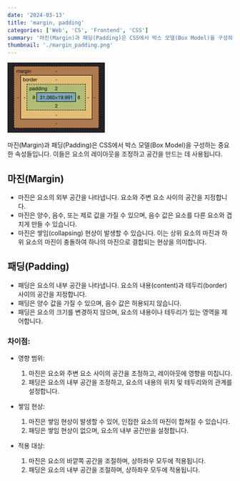 ```yaml
---
date: '2024-03-13'
title: 'margin, padding'
categories: ['Web', 'CS', 'Frontend', 'CSS']
summary: '마진(Margin)과 패딩(Padding)은 CSS에서 박스 모델(Box Model)을 구성하는 중요한 속성들입니다.'
thumbnail: './margin_padding.png'
---
```


![1](./margin_padding.png)

마진(Margin)과 패딩(Padding)은 CSS에서 박스 모델(Box Model)을 구성하는 중요한 속성들입니다. 이들은 요소의 레이아웃을 조정하고 공간을 만드는 데 사용됩니다.

## 마진(Margin)

- 마진은 요소의 외부 공간을 나타냅니다. 요소와 주변 요소 사이의 공간을 지정합니다.
- 마진은 양수, 음수, 또는 제로 값을 가질 수 있으며, 음수 값은 요소를 다른 요소와 겹치게 만들 수 있습니다.
- 마진은 쌓임(collapsing) 현상이 발생할 수 있습니다. 이는 상위 요소의 마진과 하위 요소의 마진이 충돌하여 하나의 마진으로 결합되는 현상을 의미합니다.

## 패딩(Padding)

- 패딩은 요소의 내부 공간을 나타냅니다. 요소의 내용(content)과 테두리(border) 사이의 공간을 지정합니다.
- 패딩은 양수 값을 가질 수 있으며, 음수 값은 허용되지 않습니다.
- 패딩은 요소의 크기를 변경하지 않으며, 요소의 내용이나 테두리가 있는 영역을 제어합니다.

### 차이점:

- 영향 범위:

  1. 마진은 요소와 주변 요소 사이의 공간을 조정하고, 레이아웃에 영향을 미칩니다.
  2. 패딩은 요소의 내부 공간을 조정하고, 요소의 내용의 위치 및 테두리와의 관계를 설정합니다.

- 쌓임 현상:

  1. 마진은 쌓임 현상이 발생할 수 있어, 인접한 요소의 마진이 합쳐질 수 있습니다.
  2. 패딩은 쌓임 현상이 없으며, 요소의 내부 공간만을 설정합니다.

- 적용 대상:

  1. 마진은 요소의 바깥쪽 공간을 조절하며, 상하좌우 모두에 적용됩니다.
  2. 패딩은 요소의 내부 공간을 조절하며, 상하좌우 모두에 적용됩니다.
